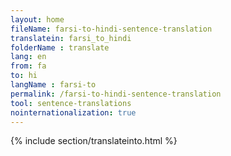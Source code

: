 ```yaml
---
layout: home
fileName: farsi-to-hindi-sentence-translation
translatein: farsi_to_hindi
folderName : translate
lang: en
from: fa
to: hi
langName : farsi-to
permalink: /farsi-to-hindi-sentence-translation
tool: sentence-translations
nointernationalization: true
---
```

{% include section/translateinto.html %}
